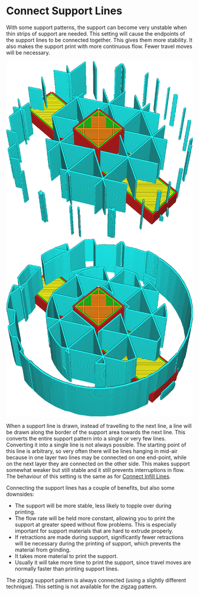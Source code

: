 Connect Support Lines
====
With some support patterns, the support can become very unstable when thin strips of support are needed. This setting will cause the endpoints of the support lines to be connected together. This gives them more stability. It also makes the support print with more continuous flow. Fewer travel moves will be necessary.

![Disconnected support lines](../images/zig_zaggify_support_disabled.png)
![Connected support lines](../images/zig_zaggify_support_enabled.png)

When a support line is drawn, instead of travelling to the next line, a line will be drawn along the border of the support area towards the next line. This converts the entire support pattern into a single or very few lines. Converting it into a single line is not always possible. The starting point of this line is arbitrary, so very often there will be lines hanging in mid-air because in one layer two lines may be connected on one end-point, while on the next layer they are connected on the other side. This makes support somewhat weaker but still stable and it still prevents interruptions in flow. The behaviour of this setting is the same as for [Connect Infill Lines](../infill/zig_zaggify_infill.md).

Connecting the support lines has a couple of benefits, but also some downsides:
* The support will be more stable, less likely to topple over during printing.
* The flow rate will be held more constant, allowing you to print the support at greater speed without flow problems. This is especially important for support materials that are hard to extrude properly.
* If retractions are made during support, significantly fewer retractions will be necessary during the printing of support, which prevents the material from grinding.
* It takes more material to print the support.
* Usually it will take more time to print the support, since travel moves are normally faster than printing support lines.

The zigzag support pattern is always connected (using a slightly different technique). This setting is not available for the zigzag pattern.